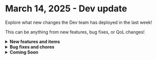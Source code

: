 # March 14, 2025 - Dev update

Explore what new changes the Dev team has deployed in the last week!

This can be anything from new features, bug fixes, or QoL changes!

<details>

<summary><strong>New features and items</strong></summary>

* Improved error messaging of Jinja trigger criteria
* Added persistent sorting of App Builder data tables

</details>

<details>

<summary><strong>Bug fixes and chores</strong></summary>

* Created table and relations prerequisite work for syncing custom App Builder components
* Moved crate publishing processing from agents that affect workflow processing
* Fixed configurations in error tracking tool for improved bug triaging and diagnosis
* Added check for E\_OK status in SonicWall NSM generic action to prevent false positive failures
* Fixed broken SuperOps action options

</details>

<details>

<summary><strong>Coming Soon</strong></summary>

* Generic GraphQL Request Action to the Rewst Integration
* Improved workflow page and workflow results page search and filter
* Workflow executions dashboard widget

</details>
